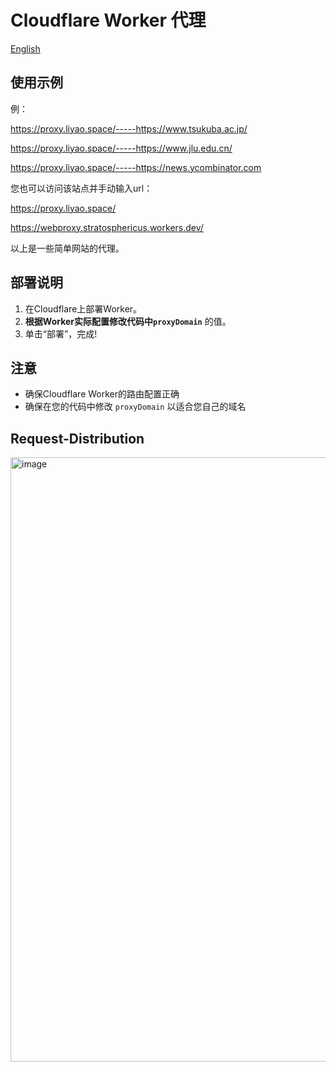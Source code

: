 # Cloudflare Worker 代理

[English](README.md)


## 使用示例

例：

https://proxy.liyao.space/-----https://www.tsukuba.ac.jp/

https://proxy.liyao.space/-----https://www.jlu.edu.cn/

https://proxy.liyao.space/-----https://news.ycombinator.com

您也可以访问该站点并手动输入url：

https://proxy.liyao.space/

https://webproxy.stratosphericus.workers.dev/

以上是一些简单网站的代理。

## 部署说明

1. 在Cloudflare上部署Worker。
2. **根据Worker实际配置修改代码中`proxyDomain`** 的值。
3. 单击“部署”，完成!

## 注意

- 确保Cloudflare Worker的路由配置正确
- 确保在您的代码中修改 `proxyDomain` 以适合您自己的域名

## Request-Distribution
<img width="967" alt="image" src="https://github.com/user-attachments/assets/4f02d5ef-ecc6-4ef2-8b13-350b7787e802" />
